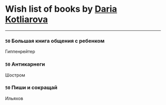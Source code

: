 # Wish list of books by [Daria Kotliarova](http://vk.com/id5180649)
---

### `50` Большая книга общения с ребенком
Гиппенрейтер

### `50` Антикарнеги
Шостром

### `50` Пиши и сокращай
Ильяхов

